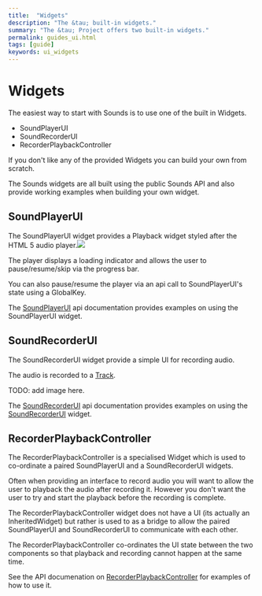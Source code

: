 ```yaml
---
title:  "Widgets"
description: "The &tau; built-in widgets."
summary: "The &tau; Project offers two built-in widgets."
permalink: guides_ui.html
tags: [guide]
keywords: ui_widgets
---
```

# Widgets

The easiest way to start with Sounds is to use one of the built in Widgets.

* SoundPlayerUI
* SoundRecorderUI
* RecorderPlaybackController

If you don't like any of the provided Widgets you can build your own from scratch.

The Sounds widgets are all built using the public Sounds API and also provide working examples when building your own widget.

## SoundPlayerUI

The SoundPlayerUI widget provides a Playback widget styled after the HTML 5 audio player.![](https://raw.githubusercontent.com/bsutton/sounds/master/images/SoundPlayerUI.png)

The player displays a loading indicator and allows the user to pause/resume/skip via the progress bar.

You can also pause/resume the player via an api call to SoundPlayerUI's state using a GlobalKey.

The [SoundPlayerUI](https://github.com/canardoux/tau/tree/e09bcd3935cdb61ae166e1ad562b7a20512c884d/doc/api/soundplayerui.md) api documentation provides examples on using the SoundPlayerUI widget.

## SoundRecorderUI

The SoundRecorderUI widget provide a simple UI for recording audio.

The audio is recorded to a [Track](https://github.com/canardoux/tau/tree/e09bcd3935cdb61ae166e1ad562b7a20512c884d/doc/api/track.md).

TODO: add image here.

The [SoundRecorderUI](https://github.com/canardoux/tau/tree/e09bcd3935cdb61ae166e1ad562b7a20512c884d/doc/api/soundrecorderui.md) api documentation provides examples on using the [SoundRecorderUI](https://github.com/Canardoux/tau/tree/e09bcd3935cdb61ae166e1ad562b7a20512c884d/doc/api/soundrecorderui.md) widget.

## RecorderPlaybackController

The RecorderPlaybackController is a specialised Widget which is used to co-ordinate a paired SoundPlayerUI and a SoundRecorderUI widgets.

Often when providing an interface to record audio you will want to allow the user to playback the audio after recording it. However you don't want the user to try and start the playback before the recording is complete.

The RecorderPlaybackController widget does not have a UI \(its actually an InheritedWidget\) but rather is used to as a bridge to allow the paired SoundPlayerUI and SoundRecorderUI to communicate with each other.

The RecorderPlaybackController co-ordinates the UI state between the two components so that playback and recording cannot happen at the same time.

See the API documenation on [RecorderPlaybackController](https://github.com/canardoux/tau/tree/e09bcd3935cdb61ae166e1ad562b7a20512c884d/doc/api/recorderplaybackcontroller.md) for examples of how to use it.

